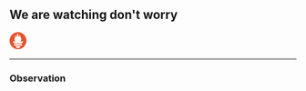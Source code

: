 ## We are watching don't worry  
<img src="images/logo.png" alt="error loading" style="max-width: 50px; max-height: 30px;">

---
### Observation 

